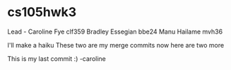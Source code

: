 # cs105hwk3

Lead - Caroline Fye clf359
Bradley Essegian bbe24
Manu Hailame mvh36

I'll make a haiku
These two are my merge commits
now here are two more

This is my last commit :) -caroline
